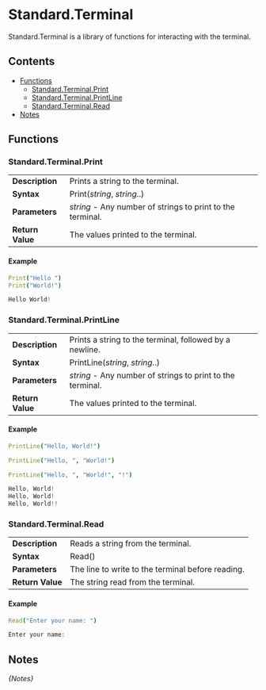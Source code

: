 # Standard.Terminal

Standard.Terminal is a library of functions for interacting with the terminal. 

## Contents
- [Functions](#functions)
    - [Standard.Terminal.Print](#standardterminalprint)
    - [Standard.Terminal.PrintLine](#standardterminalprintline)
    - [Standard.Terminal.Read](#standardterminalread)
- [Notes](#notes)
## Functions

### Standard.Terminal.Print

|  |  |
|-|-|
| **Description** | Prints a string to the terminal. |
| **Syntax** | Print(_string_, _string_..) |
| **Parameters** | _string_ - Any number of strings to print to the terminal. |
| **Return Value** | The values printed to the terminal. |

#### Example

```nim
Print("Hello ")
Print("World!")
```

```powershell
Hello World!
```

### Standard.Terminal.PrintLine

|  |  |
|-|-|
| **Description** | Prints a string to the terminal, followed by a newline. |
| **Syntax** | PrintLine(_string_, _string_..) |
| **Parameters** | _string_ - Any number of strings to print to the terminal. |
| **Return Value** | The values printed to the terminal. |

#### Example
```nim
PrintLine("Hello, World!")

PrintLine("Hello, ", "World!")

PrintLine("Hello, ", "World!", "!")
```

```powershell
Hello, World!
Hello, World!
Hello, World!!
```

### Standard.Terminal.Read

|  |  |
|-|-|
| **Description** | Reads a string from the terminal. |
| **Syntax** | Read() |
| **Parameters** | The line to write to the terminal before reading. |
| **Return Value** | The string read from the terminal. |

#### Example

```nim
Read("Enter your name: ")
```

```powershell
Enter your name: 
```

## Notes

_{Notes}_


